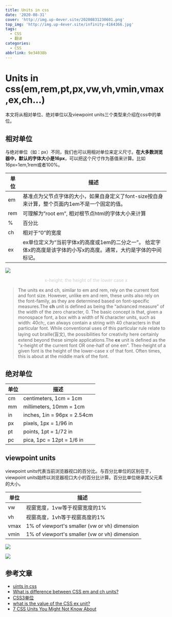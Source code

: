 ```yaml
---
title: Units in css
date: '2020-08-31'
cover: 'http://img.up-4ever.site/20200831230601.png'
top_img: 'http://img.up-4ever.site/infinity-4164366.jpg'
tags:
  - CSS
  - 翻译
categories:
  - CSS
abbrlink: 9e34038b
---
```

# Units in css(em,rem,pt,px,vw,vh,vmin,vmax,ex,ch...)

本文将从相对单位、绝对单位以及viewpoint units三个类型来介绍在css中的单位。

## 相对单位

与绝对单位（如：px）不同，我们也可以用相对单位来定义尺寸。**在大多数浏览器中，默认的字体大小是16px**，可以把这个尺寸作为基值来计算。比如16px=1em,1rem或者100%。


单位 | 描述
---|---
em | 基准点为父节点字体的大小，如果自身定义了font-size按自身来计算，整个页面内1em不是一个固定的值。
rem | 可理解为”root em”, 相对根节点html的字体大小来计算
% | 百分比
ch | 相对于“0”的宽度
ex | ex单位定义为“当前字体x的高度或1em的二分之一”。 给定字体x的高度是该字体的小写x的高度。通常，大约是字体的中间标记。

![](http://img.up-4ever.site/20200831230601.png)

<center style="color: #ccc">x-height; the height of the lower case x </center>

>The units ex and ch, similar to em and rem, rely on the current font and font size. However, unlike em and rem, these units also rely on the font-family, as they are determined based on font-specific measures.The **ch** unit is defined as being the “advanced measure” of the width of the zero character, 0. The basic concept is that, given a monospace font, a box with a width of N character units, such as width: 40ch;, can always contain a string with 40 characters in that particular font. While conventional uses of this particular rule relate to laying out braille(盲文), the possibilities for creativity here certainly extend beyond these simple applications.The **ex** unit is defined as the “x-height of the current font OR one-half of one em”. Thex-height of a given font is the height of the lower-case x of that font. Often times, this is about at the middle mark of the font.

## 绝对单位


单位 | 描述
---|---
cm | centimeters, 1cm = 1cm
mm | millimeters, 10mm = 1cm
in | inches, 1in = 96px = 2.54cm
px | pixels, 1px = 1/96 in
pt | points, 1pt = 1/72 in
pc | pica, 1pc = 12pt = 1/6 in

## viewpoint units

viewpoint units代表当前浏览器视口的百分比。与百分比单位的区别在于，viewpoint units始终以浏览器视口大小的百分比计算。百分比单位继承其父元素的大小。


单位 | 描述
---|---
vw | 视窗宽度，1vw等于视窗宽度的1%
vh | 视窗高度，1vh等于视窗高度的1%
vmax | 1% of viewport's smaller (vw or vh) dimension
vmin | 1% of viewport's smaller (vw or vh) dimension

![](http://img.up-4ever.site/20200831233915.png)

![](http://img.up-4ever.site/20200831233930.png)



## 参考文章

- [uints in css](https://dev.to/matthias/units-in-css-em-rem-pt-px-vw-vh-vmin-vmax-ex-ch-53l0)
- [What is difference between CSS em and ch units?
](https://stackoverflow.com/questions/48649169/what-is-difference-between-css-em-and-ch-units)
- [CSS3单位](https://juejin.im/post/6844903874323562510)
- [what is the value of the CSS ex unit?](https://stackoverflow.com/questions/918612/what-is-the-value-of-the-css-ex-unit)
- [7 CSS Units You Might Not Know About](https://webdesign.tutsplus.com/articles/7-css-units-you-might-not-know-about--cms-22573)

